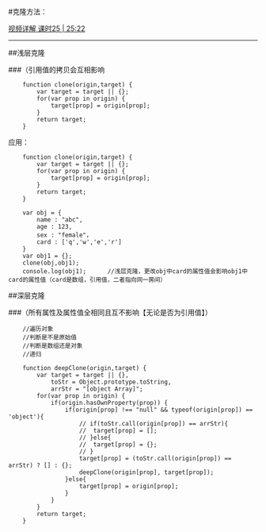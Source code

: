 #克隆方法：

[视频详解 课时25 | 25:22](https://study.163.com/course/introduction/1004170004.htm)

------


##浅层克隆

###（引用值的拷贝会互相影响

		function clone(origin,target) {
			var target = target || {};
			for(var prop in origin) {
				target[prop] = origin[prop];
			}
			return target;
		}

应用：

		function clone(origin,target) {
			var target = target || {};
			for(var prop in origin) {
				target[prop] = origin[prop];
			}
			return target;
		}

		var obj = {
			name : "abc",
			age : 123,
			sex : "female"，
			card : ['q','w','e','r']
		}
		var obj1 = {};
		clone(obj,obj1);
		console.log(obj1);      //浅层克隆，更改obj中card的属性值会影响obj1中card的属性值（card是数组，引用值，二者指向同一房间）


##深层克隆

###（所有属性及属性值全相同且互不影响【无论是否为引用值】）

		//遍历对象
		//判断是不是原始值
		//判断是数组还是对象
		//递归

		function deepClone(origin,target) {
			var target = target || {},
				toStr = Object.prototype.toString,
				arrStr = "[object Array]";
			for(var prop in origin) {
				if(origin.hasOwnProperty(prop)) {
					if(origin[prop] !== "null" && typeof(origin[prop]) == 'object'){
						// if(toStr.call(origin[prop]) == arrStr){
						// 	target[prop] = [];
						// }else{
						// 	target[prop] = {};
						// }
						target[prop] = (toStr.call(origin[prop]) == arrStr) ? [] : {};
						deepClone(origin[prop], target[prop]);
					}else{
						target[prop] = origin[prop];
					}
				}
			}
			return target;
		}